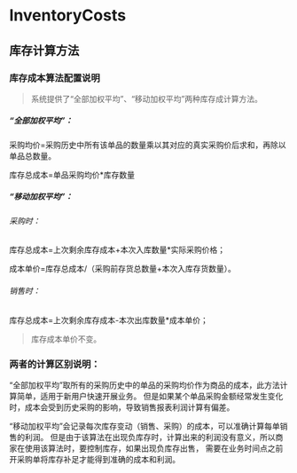 # InventoryCosts

## 库存计算方法

### 库存成本算法配置说明

> 系统提供了“全部加权平均”、“移动加权平均”两种库存成计算方法。
 
##### “全部加权平均”：


采购均价=采购历史中所有该单品的数量乘以其对应的真实采购价后求和，再除以单品总数量。

库存总成本=单品采购均价*库存数量


 

##### “移动加权平均”：

###### 采购时：

库存总成本=上次剩余库存成本+本次入库数量*实际采购价格；

成本单价=库存总成本/（采购前存货总数量+本次入库存货数量）。

###### 销售时：

库存总成本=上次剩余库存成本-本次出库数量*成本单价；

> 库存成本单价不变。

### 两者的计算区别说明：
 
“全部加权平均”取所有的采购历史中的单品的采购均价作为商品的成本，此方法计算简单，适用于新用户快速开展业务。
但是如果某个单品采购金额经常发生变化时，成本会受到历史采购的影响，导致销售报表利润计算有偏差。

 

“移动加权平均”会记录每次库存变动（销售、采购）的成本，可以准确计算每单销售的利润。
但是由于该算法在出现负库存时，计算出来的利润没有意义，所以商家在使用该算法时，要控制库存，如果出现负库存出售，
需要在业务时间点之前开采购单将库存补足才能得到准确的成本和利润。
